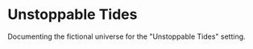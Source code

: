 <!-- TITLE: Unstoppable Tides -->
<!-- SUBTITLE: A wiki for all things Unstoppable Tides -->

# Unstoppable Tides
Documenting the fictional universe for the "Unstoppable Tides" setting.